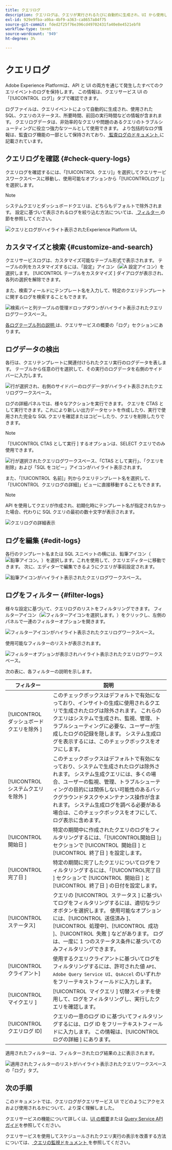 ```yaml
---
title: クエリログ
description: クエリログは、クエリが実行されるたびに自動的に生成され、UI から使用してトラブルシューティングに役立ちます。 このドキュメントでは、UI のクエリサービスログ セクションの使用方法と操作方法について説明します。
exl-id: 929e9fba-a9ba-4bf9-a363-ca8657a84f75
source-git-commit: fded2f25f76e396cd49702431fa40e8e4521ebf8
workflow-type: tm+mt
source-wordcount: '949'
ht-degree: 3%

---
```


# クエリログ

Adobe Experience Platformは、API と UI の両方を通じて発生したすべてのクエリイベントのログを保持します。 この情報は、クエリサービス UI の「[!UICONTROL &#x200B; ログ &#x200B;]」タブで確認できます。

ログファイルは、クエリイベントによって自動的に生成され、使用された SQL、クエリのステータス、所要時間、前回の実行時間などの情報が含まれます。 クエリログデータは、非効率的なクエリや問題のあるクエリのトラブルシューティングに役立つ強力なツールとして使用できます。 より包括的なログ情報は、監査ログ機能の一部として保持されており、[ 監査ログのドキュメント ](../../landing/governance-privacy-security/audit-logs/overview.md) に記載されています。

## クエリログを確認 {#check-query-logs}

クエリログを確認するには、「[!UICONTROL &#x200B; クエリ &#x200B;]」を選択してクエリサービスワークスペースに移動し、使用可能なオプションから「[!UICONTROL &#x200B; ログ &#x200B;]」を選択します。

>[!NOTE]
>
>システムクエリとダッシュボードクエリは、どちらもデフォルトで除外されます。 設定に基づいて表示されるログを絞り込む方法については、[ フィルター ](#filter-logs) の節を参照してください。

![ クエリとログがハイライト表示されたExperience Platform UI。](../images/ui/query-log/logs.png)

## カスタマイズと検索 {#customize-and-search}

クエリサービスログは、カスタマイズ可能なテーブル形式で表示されます。 テーブルの列をカスタマイズするには、「設定」アイコン（![A 設定アイコン](/help/images/icons/column-settings.png)）を選択します。 [!UICONTROL &#x200B; テーブルをカスタマイズ &#x200B;] ダイアログが表示され、各列の選択を解除できます。

また、検索フィールドにテンプレート名を入力して、特定のクエリテンプレートに関するログを検索することもできます。

![ 検索バーと列テーブルの管理ドロップダウンがハイライト表示されたクエリログワークスペース。](../images/ui/query-log/customize-logs.png)

[ 各ログテーブル列の説明 ](./overview.md#log) は、クエリサービスの概要の「ログ」セクションにあります。

## ログデータの検出

各行は、クエリテンプレートに関連付けられたクエリ実行のログデータを表します。 テーブルから任意の行を選択して、その実行のログデータを右側のサイドバーに入力します。

![ 行が選択され、右側のサイドバーのログデータがハイライト表示されたクエリログワークスペース。](../images/ui/query-log/log-details.png)

ログの詳細パネルでは、様々なアクションを実行できます。 クエリを CTAS として実行できます。これにより新しい出力データセットを作成したり、実行で使用された完全な SQL クエリを確認またはコピーしたり、クエリを削除したりできます。

>[!NOTE]
>
>「[!UICONTROL CTAS として実行 &#x200B;] するオプションは、SELECT クエリでのみ使用できます。

![ 行が選択されたクエリログワークスペース、「CTAS として実行」、「クエリを削除」および「SQL をコピー」アイコンがハイライト表示されます。](../images/ui/query-log/edit-output-dataset.png)

また、「[!UICONTROL &#x200B; 名前 &#x200B;]」列からクエリテンプレート名を選択して、「[!UICONTROL &#x200B; クエリログの詳細 &#x200B;]」ビューに直接移動することもできます。

>[!NOTE]
>
>API を使用してクエリが作成され、初期化時にテンプレート名が指定されなかった場合、代わりに SQL クエリの最初の数十文字が表示されます。

![ クエリログの詳細表示 ](../images/ui/query-log/query-log-details.png)

## ログを編集 {#edit-logs}

各行のテンプレート名または SQL スニペットの横には、鉛筆アイコン（![ 鉛筆アイコン。](/help/images/icons/edit.png)）を選択します。これを使用して、クエリエディターに移動できます。 次に、エディターで編集できるようにクエリが事前設定されます。

![ 鉛筆アイコンがハイライト表示されたクエリログワークスペース。](../images/ui/query-log/edit-query.png)

## ログをフィルター {#filter-logs}

様々な設定に基づいて、クエリログのリストをフィルタリングできます。 フィルターアイコン（![ フィルターアイコンを選択します。](/help/images/icons/filter.png)）をクリックし、左側のパネルで一連のフィルターオプションを開きます。

![ フィルターアイコンがハイライト表示されたクエリログワークスペース。](../images/ui/query-log/log-filter.png)

使用可能なフィルターのリストが表示されます。

![ フィルターオプションが表示されハイライト表示されたクエリログワークスペース。](../images/ui/query-log/log-filter-settings.png)

次の表に、各フィルターの説明を示します。

| フィルター | 説明 |
| ------ | ----------- |
| [!UICONTROL &#x200B; ダッシュボードクエリを除外 &#x200B;] | このチェックボックスはデフォルトで有効になっており、インサイトの生成に使用されるクエリで生成されたログは除外されます。 これらのクエリはシステムで生成され、監視、管理、トラブルシューティングに必要な、ユーザーが生成したログの記録を隠します。 システム生成ログを表示するには、このチェックボックスをオフにします。 |
| [!UICONTROL &#x200B; システムクエリを除外 &#x200B;] | このチェックボックスはデフォルトで有効になっており、システムで生成されたログは除外されます。 システム生成クエリには、多くの場合、ユーザーの監視、管理、トラブルシューティングの目的には関係しない可能性のあるバックグラウンドタスクやメンテナンス操作が含まれます。 システム生成ログを調べる必要がある場合は、このチェックボックスをオフにして、ログ表示に含めます。 |
| [!UICONTROL &#x200B; 開始日 &#x200B;] | 特定の期間中に作成されたクエリのログをフィルタリングするには、「[!UICONTROL &#x200B; 開始日 &#x200B;]」セクションで [!UICONTROL &#x200B; 開始日 &#x200B;] と [!UICONTROL &#x200B; 終了日 &#x200B;] を設定します。 |
| [!UICONTROL &#x200B; 完了日 &#x200B;] | 特定の期間に完了したクエリについてログをフィルタリングするには、「[!UICONTROL &#x200B; 完了日 &#x200B;] セクションで [!UICONTROL &#x200B; 開始日 &#x200B;] と [!UICONTROL &#x200B; 終了日 &#x200B;] の日付を設定します。 |
| [!UICONTROL ステータス] | クエリの [!UICONTROL &#x200B; ステータス &#x200B;] に基づいてログをフィルタリングするには、適切なラジオボタンを選択します。 使用可能なオプションには、[!UICONTROL &#x200B; 送信済み &#x200B;]、[!UICONTROL &#x200B; 処理中 &#x200B;]、[!UICONTROL &#x200B; 成功 &#x200B;]、[!UICONTROL &#x200B; 失敗 &#x200B;] などがあります。 ログは、一度に 1 つのステータス条件に基づいてのみフィルタリングできます。 |
| [!UICONTROL クライアント] | 使用するクエリクライアントに基づいてログをフィルタリングするには、許可された値 `API`、`Adobe Query Service UI`、`QsAccel` のいずれかをフリーテキストフィールドに入力します。 |
| [!UICONTROL &#x200B; マイクエリ &#x200B;] | [!UICONTROL &#x200B; マイクエリ &#x200B;] 切替スイッチを使用して、ログをフィルタリングし、実行したクエリを確認します。 |
| [!UICONTROL &#x200B; クエリログ ID] | クエリの一意のログ ID に基づいてフィルタリングするには、ログ ID をフリーテキストフィールドに入力します。 この情報は、[!UICONTROL &#x200B; ログの詳細 &#x200B;] にあります。 |

適用されたフィルターは、フィルターされたログ結果の上に表示されます。

![ 適用されたフィルターのリストがハイライト表示されたクエリワークスペースの「ログ」タブ。](../images/ui/query-log/applied-log-filters.png)

## 次の手順

このドキュメントでは、クエリログがクエリサービス UI でどのようにアクセスおよび使用されるかについて、より深く理解しました。

クエリサービスの機能について詳しくは、[UI の概要](./overview.md)または [Query Service API ガイド](../api/getting-started.md)を参照してください。

クエリサービスを使用してスケジュールされたクエリ実行の表示を改善する方法については、[ クエリの監視ドキュメント ](./monitor-queries.md) を参照してください。
